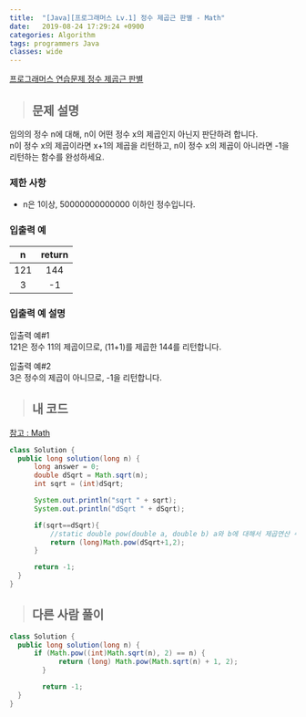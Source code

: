 ```yaml
---
title:  "[Java][프로그래머스 Lv.1] 정수 제곱근 판별 - Math"
date:   2019-08-24 17:29:24 +0900
categories: Algorithm
tags: programmers Java
classes: wide
---  
```


[프로그래머스 연습문제 정수 제곱근 판별](https://programmers.co.kr/learn/courses/30/lessons/12934)   

>## 문제 설명  

임의의 정수 n에 대해, n이 어떤 정수 x의 제곱인지 아닌지 판단하려 합니다.  
n이 정수 x의 제곱이라면 x+1의 제곱을 리턴하고, n이 정수 x의 제곱이 아니라면 -1을 리턴하는 함수를 완성하세요.  

### 제한 사항  

- n은 1이상, 50000000000000 이하인 정수입니다.  

### 입출력 예  

|  n  	| return 	|
|:---:	|:------:	|
| 121 	|   144  	|
| 3   	| -1     	|  

### 입출력 예 설명  

입출력 예#1  
121은 정수 11의 제곱이므로, (11+1)를 제곱한 144를 리턴합니다.  

입출력 예#2  
3은 정수의 제곱이 아니므로, -1을 리턴합니다.  

>## 내 코드  

[참고 : Math](https://lktprogrammer.tistory.com/114)  

```java
class Solution {
  public long solution(long n) {
      long answer = 0;
      double dSqrt = Math.sqrt(n);
      int sqrt = (int)dSqrt;

      System.out.println("sqrt " + sqrt);
      System.out.println("dSqrt " + dSqrt);

      if(sqrt==dSqrt){
          //static double pow(double a, double b) a와 b에 대해서 제곱연산 수행. (5, 2) -> 25
          return (long)Math.pow(dSqrt+1,2);
      }

      return -1;
  }
}
```

>## 다른 사람 풀이  

```java
class Solution {
  public long solution(long n) {
      if (Math.pow((int)Math.sqrt(n), 2) == n) {
            return (long) Math.pow(Math.sqrt(n) + 1, 2);
        }

        return -1;
  }
}
```
